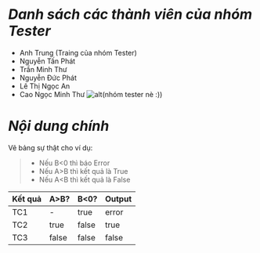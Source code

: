 # ***Danh sách các thành viên của nhóm Tester***
* Anh Trung (Traing của nhóm Tester)
* Nguyễn Tấn Phát 
* Trần Minh Thư
* Nguyễn Đức Phát
* Lê Thị Ngọc An
* Cao Ngọc Minh Thư
  ![alt](https://scontent-sin6-1.xx.fbcdn.net/v/t1.0-9/120811839_922827251459829_7187046937842075562_o.jpg?_nc_cat=106&_nc_sid=8bfeb9&_nc_ohc=6NM5R5r3H_UAX-0C3YA&_nc_ht=scontent-sin6-1.xx&oh=a0acdff72279f46754ba09cbfb2ba31e&oe=5FAD5A69)(nhóm tester nè :))
  
# ***Nội dung chính***
Vẽ bảng  sự thật cho ví dụ:
>* Nếu B<0 thì báo Error
>* Nếu A>B thì kết quả là True
>* Nếu A<B thì kết quả là False

| Kết quả | A>B? | B<0? | Output |
|---------|------|------|--------|
| TC1     |   -  | true |  error |
| TC2     | true |false |  true  |
| TC3     |false |false |  false |
